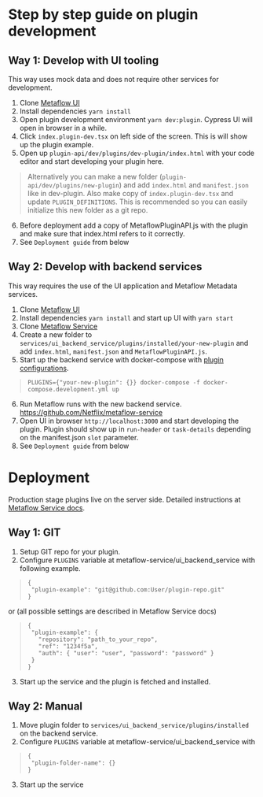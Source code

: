 # Step by step guide on plugin development

## Way 1: Develop with UI tooling

This way uses mock data and does not require other services for development.

1. Clone [Metaflow UI](https://github.com/Netflix/metaflow-ui)
2. Install dependencies `yarn install`
3. Open plugin development environment `yarn dev:plugin`. Cypress UI will open in browser in a while.
4. Click `index.plugin-dev.tsx` on left side of the screen. This is will show up the plugin example.
5. Open up `plugin-api/dev/plugins/dev-plugin/index.html` with your code editor and start developing your plugin here.
> Alternatively you can make a new folder (`plugin-api/dev/plugins/new-plugin`) and add `index.html` and `manifest.json` like in dev-plugin. Also make copy of `index.plugin-dev.tsx` and update `PLUGIN_DEFINITIONS`. This is recommended so you can easily initialize this new folder as a git repo.
6. Before deployment add a copy of MetaflowPluginAPI.js with the plugin and make sure that index.html refers to it correctly.
7. See `Deployment guide` from below

## Way 2: Develop with backend services

This way requires the use of the UI application and Metaflow Metadata services.

1. Clone [Metaflow UI](https://github.com/Netflix/metaflow-ui)
2. Install dependencies `yarn install` and start up UI with `yarn start`
3. Clone [Metaflow Service](https://github.com/Netflix/metaflow-service)
4. Create a new folder to `services/ui_backend_service/plugins/installed/your-new-plugin` and add `index.html`, `manifest.json` and `MetaflowPluginAPI.js`. 
5. Start up the backend service with docker-compose with [plugin configurations](https://github.com/Netflix/metaflow-service/blob/master/services/ui_backend_service/docs/plugins.md).

>`PLUGINS={"your-new-plugin": {}} docker-compose -f docker-compose.development.yml up`

6. Run Metaflow runs with the new backend service. https://github.com/Netflix/metaflow-service
7. Open UI in browser `http://localhost:3000` and start developing the plugin. Plugin should show up in `run-header` or `task-details` depending on the manifest.json `slot` parameter.
8. See `Deployment guide` from below 

# Deployment

Production stage plugins live on the server side. Detailed instructions at [Metaflow Service docs](https://github.com/Netflix/metaflow-service/blob/master/services/ui_backend_service/docs/plugins.md).

## Way 1: GIT

1. Setup GIT repo for your plugin.
2. Configure `PLUGINS` variable at metaflow-service/ui_backend_service with following example. 
> ```
> {
>  "plugin-example": "git@github.com:User/plugin-repo.git"
> }
> ```

or (all possible settings are described in Metaflow Service docs)

>```
> {
>  "plugin-example": {
>    "repository": "path_to_your_repo",
>    "ref": "1234f5a",
>    "auth": { "user": "user", "password": "password" }  
>  }   
> }
>```

3. Start up the service and the plugin is fetched and installed.

## Way 2: Manual

1. Move plugin folder to `services/ui_backend_service/plugins/installed` on the backend service.
2. Configure `PLUGINS` variable at metaflow-service/ui_backend_service with
> ```
> {
>  "plugin-folder-name": {}
> }
> ```
3. Start up the service
